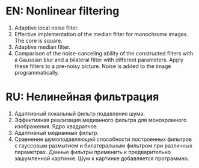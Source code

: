 # EN: Nonlinear filtering
1. Adaptive local noise filter.
2. Effective implementation of the median filter for monochrome images. The core is square.
3. Adaptive median filter.
4. Comparison of the noise-canceling ability of the constructed filters with a Gaussian blur and a bilateral filter with different parameters. Apply these filters to a pre-noisy picture. Noise is added to the image programmatically.



# RU: Нелинейная фильтрация
1.  Адаптивный локальный фильтр подавления шума.
2.  Эффективная реализация медианного фильтра для монохромного изображения. Ядро квадратное.
3.  Адаптивный медианный фильтр.
4.  Сравнение шумоподавляющей способности построенных фильтров с гауссовым размытием и билатеральным фильтром при различных параметрах. Данные фильтры применить к предварительно зашумленной картинке. Шум к картинке добавляется программно.
